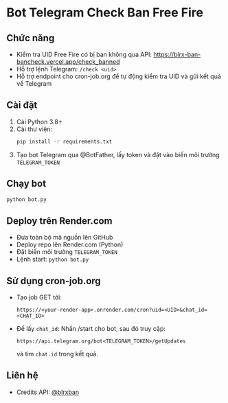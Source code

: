 # Bot Telegram Check Ban Free Fire

## Chức năng
- Kiểm tra UID Free Fire có bị ban không qua API: https://blrx-ban-bancheck.vercel.app/check_banned
- Hỗ trợ lệnh Telegram: `/check <uid>`
- Hỗ trợ endpoint cho cron-job.org để tự động kiểm tra UID và gửi kết quả về Telegram

## Cài đặt
1. Cài Python 3.8+
2. Cài thư viện:
   ```bash
   pip install -r requirements.txt
   ```
3. Tạo bot Telegram qua @BotFather, lấy token và đặt vào biến môi trường `TELEGRAM_TOKEN`

## Chạy bot
```bash
python bot.py
```

## Deploy trên Render.com
- Đưa toàn bộ mã nguồn lên GitHub
- Deploy repo lên Render.com (Python)
- Đặt biến môi trường `TELEGRAM_TOKEN`
- Lệnh start: `python bot.py`

## Sử dụng cron-job.org
- Tạo job GET tới:
  ```
  https://<your-render-app>.onrender.com/cron?uid=<UID>&chat_id=<CHAT_ID>
  ```
- Để lấy `chat_id`: Nhắn /start cho bot, sau đó truy cập:
  ```
  https://api.telegram.org/bot<TELEGRAM_TOKEN>/getUpdates
  ```
  và tìm `chat.id` trong kết quả.

## Liên hệ
- Credits API: [@blrxban](https://t.me/bot_bx_ban) 